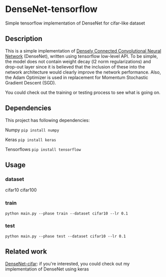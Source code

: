 # DenseNet-tensorflow
Simple tensorflow implementation of DenseNet for cifar-like dataset 
## **Description** 
This is a simple implementation of [Densely Connected Convolutional Neural Network](https://arxiv.org/abs/1608.06993) (DenseNet), written using tensorflow low-level API. To be simple, the model does not contain weight decay (l2 norm regularizations) and drop-out layer since it is believed that the inclusion of these into the network architecture would clearly improve the network performance. Also, the Adam Optimizer is used in replacement for Momentum Stochastic Gradient Descent (SGD). 

You could check out the training or testing process to see what is going on.
## **Dependencies**
This project has following dependencies:

Numpy `pip install numpy`

Keras `pip install keras`

Tensorflows `pip install tensorflow`
## **Usage**
### dataset 
cifar10 
cifar100 
### train
`python main.py --phase train --dataset cifar10 --lr 0.1`
### test 
`python main.py --phase test --dataset cifar10 --lr 0.1`
## Related work 
[DenseNet-cifar](DenseNet-tensorflow/DenseNet_keras.py): if you're interested, you could check out my implementation of DenseNet using keras
